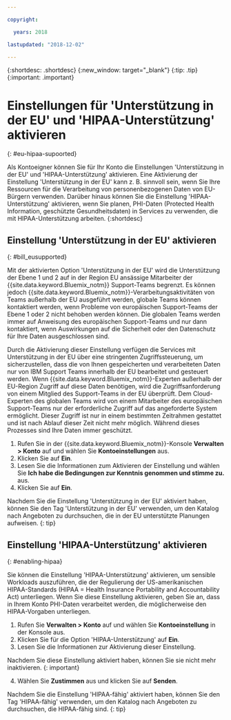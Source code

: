 ```yaml
---

copyright:

  years: 2018

lastupdated: "2018-12-02" 

---
```


{:shortdesc: .shortdesc}
{:new_window: target="_blank"}
{:tip: .tip}
{:important: .important}


# Einstellungen für 'Unterstützung in der EU' und 'HIPAA-Unterstützung' aktivieren
{: #eu-hipaa-supoorted}

Als Kontoeigner können Sie für Ihr Konto die Einstellungen 'Unterstützung in der EU' und 'HIPAA-Unterstützung' aktivieren. Eine Aktivierung der Einstellung 'Unterstützung in der EU' kann z. B. sinnvoll sein, wenn Sie Ihre Ressourcen für die Verarbeitung von personenbezogenen Daten von EU-Bürgern verwenden. Darüber hinaus können Sie die Einstellung 'HIPAA-Unterstützung' aktivieren, wenn Sie planen, PHI-Daten (Protected Health Information, geschützte Gesundheitsdaten) in Services zu verwenden, die mit HIPAA-Unterstützung arbeiten. 
{:shortdesc}


## Einstellung 'Unterstützung in der EU' aktivieren
{: #bill_eusupported}

Mit der aktivierten Option 'Unterstützung in der EU' wird die Unterstützung der Ebene 1 und 2 auf in der Region EU ansässige Mitarbeiter der {{site.data.keyword.Bluemix_notm}} Support-Teams begrenzt. Es können jedoch {{site.data.keyword.Bluemix_notm}}-Verarbeitungsaktivitäten von Teams außerhalb der EU ausgeführt werden, globale Teams können kontaktiert werden, wenn Probleme von europäischen Support-Teams der Ebene 1 oder 2 nicht behoben werden können. Die globalen Teams werden immer auf Anweisung des europäischen Support-Teams und nur dann kontaktiert, wenn Auswirkungen auf die Sicherheit oder den Datenschutz für Ihre Daten ausgeschlossen sind.

Durch die Aktivierung dieser Einstellung verfügen die Services mit Unterstützung in der EU über eine stringenten Zugriffssteuerung, um sicherzustellen, dass die von Ihnen gespeicherten und verarbeiteten Daten nur von IBM Support Teams innerhalb der EU bearbeitet und gesteuert werden. Wenn {{site.data.keyword.Bluemix_notm}}-Experten außerhalb der EU-Region Zugriff auf diese Daten benötigen, wird die Zugriffsanforderung von einem Mitglied des Support-Teams in der EU überprüft. Dem Cloud-Experten des globalen Teams wird von einem Mitarbeiter des europäischen Support-Teams nur der erforderliche Zugriff auf das angeforderte System ermöglicht. Dieser Zugriff ist nur in einem bestimmten Zeitrahmen gestattet und ist nach Ablauf dieser Zeit nicht mehr möglich. Während dieses Prozesses sind Ihre Daten immer geschützt.

  1. Rufen Sie in der {{site.data.keyword.Bluemix_notm}}-Konsole **Verwalten > Konto** auf und wählen Sie **Kontoeinstellungen** aus.
  2. Klicken Sie auf **Ein**.
  3. Lesen Sie die Informationen zum Aktivieren der Einstellung und wählen Sie **Ich habe die Bedingungen zur Kenntnis genommen und stimme zu.** aus.
  4. Klicken Sie auf **Ein**.

   Nachdem Sie die Einstellung 'Unterstützung in der EU' aktiviert haben, können Sie den Tag 'Unterstützung in der EU' verwenden, um den Katalog nach Angeboten zu durchsuchen, die in der EU unterstützte Planungen aufweisen.
   {: tip}


## Einstellung 'HIPAA-Unterstützung' aktivieren
{: #enabling-hipaa}

Sie können die Einstellung 'HIPAA-Unterstützung' aktivieren, um sensible Workloads auszuführen, die der Regulierung der US-amerikanischen HIPAA-Standards (HIPAA = Health Insurance Portability and Accountability Act) unterliegen. Wenn Sie diese Einstellung aktivieren, geben Sie an, dass in Ihrem Konto PHI-Daten verarbeitet werden, die möglicherweise den HIPAA-Vorgaben unterliegen. 

1. Rufen Sie **Verwalten > Konto** auf und wählen Sie **Kontoeinstellung** in der Konsole aus.
2. Klicken Sie für die Option 'HIPAA-Unterstützung' auf **Ein**. 
3. Lesen Sie die Informationen zur Aktivierung dieser Einstellung. 

  Nachdem Sie diese Einstellung aktiviert haben, können Sie sie nicht mehr inaktivieren.
  {: important}
   
4. Wählen Sie **Zustimmen** aus und klicken Sie auf **Senden**. 

  Nachdem Sie die Einstellung 'HIPAA-fähig' aktiviert haben, können Sie den Tag 'HIPAA-fähig' verwenden, um den Katalog nach Angeboten zu durchsuchen, die HIPAA-fähig sind.
  {: tip}
